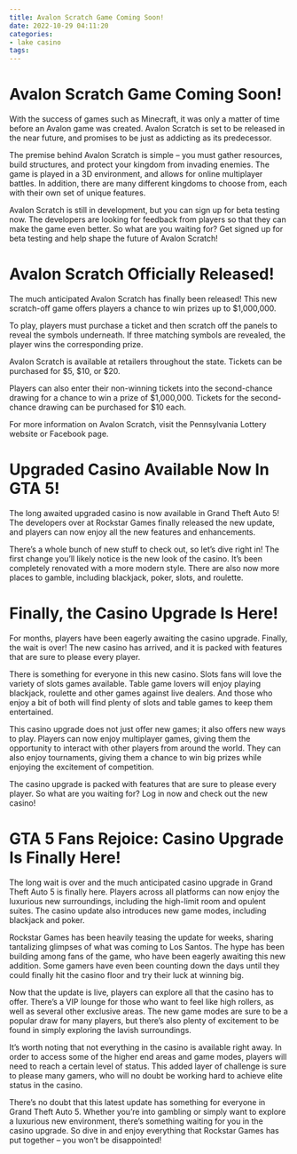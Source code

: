 ```yaml
---
title: Avalon Scratch Game Coming Soon!
date: 2022-10-29 04:11:20
categories:
- lake casino
tags:
---
```



#  Avalon Scratch Game Coming Soon!

With the success of games such as Minecraft, it was only a matter of time before an Avalon game was created. Avalon Scratch is set to be released in the near future, and promises to be just as addicting as its predecessor.

The premise behind Avalon Scratch is simple – you must gather resources, build structures, and protect your kingdom from invading enemies. The game is played in a 3D environment, and allows for online multiplayer battles. In addition, there are many different kingdoms to choose from, each with their own set of unique features.

Avalon Scratch is still in development, but you can sign up for beta testing now. The developers are looking for feedback from players so that they can make the game even better. So what are you waiting for? Get signed up for beta testing and help shape the future of Avalon Scratch!

#  Avalon Scratch Officially Released!

The much anticipated Avalon Scratch has finally been released! This new scratch-off game offers players a chance to win prizes up to $1,000,000.

To play, players must purchase a ticket and then scratch off the panels to reveal the symbols underneath. If three matching symbols are revealed, the player wins the corresponding prize.

Avalon Scratch is available at retailers throughout the state. Tickets can be purchased for $5, $10, or $20.

Players can also enter their non-winning tickets into the second-chance drawing for a chance to win a prize of $1,000,000. Tickets for the second-chance drawing can be purchased for $10 each.

For more information on Avalon Scratch, visit the Pennsylvania Lottery website or Facebook page.

#  Upgraded Casino Available Now In GTA 5!

The long awaited upgraded casino is now available in Grand Theft Auto 5! The developers over at Rockstar Games finally released the new update, and players can now enjoy all the new features and enhancements.

There’s a whole bunch of new stuff to check out, so let’s dive right in! The first change you’ll likely notice is the new look of the casino. It’s been completely renovated with a more modern style. There are also now more places to gamble, including blackjack, poker, slots, and roulette.

#  Finally, the Casino Upgrade Is Here!

For months, players have been eagerly awaiting the casino upgrade. Finally, the wait is over! The new casino has arrived, and it is packed with features that are sure to please every player.

There is something for everyone in this new casino. Slots fans will love the variety of slots games available. Table game lovers will enjoy playing blackjack, roulette and other games against live dealers. And those who enjoy a bit of both will find plenty of slots and table games to keep them entertained.

This casino upgrade does not just offer new games; it also offers new ways to play. Players can now enjoy multiplayer games, giving them the opportunity to interact with other players from around the world. They can also enjoy tournaments, giving them a chance to win big prizes while enjoying the excitement of competition.

The casino upgrade is packed with features that are sure to please every player. So what are you waiting for? Log in now and check out the new casino!

#  GTA 5 Fans Rejoice: Casino Upgrade Is Finally Here!

The long wait is over and the much anticipated casino upgrade in Grand Theft Auto 5 is finally here. Players across all platforms can now enjoy the luxurious new surroundings, including the high-limit room and opulent suites. The casino update also introduces new game modes, including blackjack and poker.

Rockstar Games has been heavily teasing the update for weeks, sharing tantalizing glimpses of what was coming to Los Santos. The hype has been building among fans of the game, who have been eagerly awaiting this new addition. Some gamers have even been counting down the days until they could finally hit the casino floor and try their luck at winning big.

Now that the update is live, players can explore all that the casino has to offer. There’s a VIP lounge for those who want to feel like high rollers, as well as several other exclusive areas. The new game modes are sure to be a popular draw for many players, but there’s also plenty of excitement to be found in simply exploring the lavish surroundings.

It’s worth noting that not everything in the casino is available right away. In order to access some of the higher end areas and game modes, players will need to reach a certain level of status. This added layer of challenge is sure to please many gamers, who will no doubt be working hard to achieve elite status in the casino.

There’s no doubt that this latest update has something for everyone in Grand Theft Auto 5. Whether you’re into gambling or simply want to explore a luxurious new environment, there’s something waiting for you in the casino upgrade. So dive in and enjoy everything that Rockstar Games has put together – you won’t be disappointed!